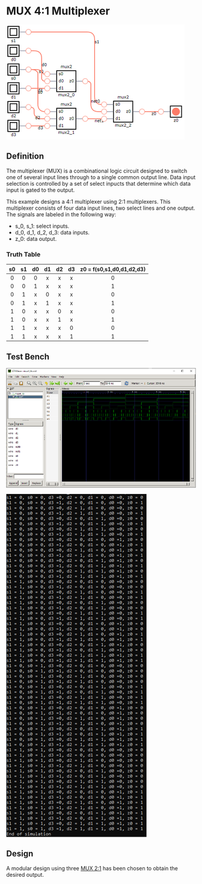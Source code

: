 # MUX 4:1 Multiplexer

![mux4 synthesis](./synthesis.png "MUX 4:1 Synthesis")

## Definition
The multiplexer (MUX) is a combinational logic circuit designed to switch one of several input lines through to a single common output line. Data input selection is controlled by a set of select inpucts that determine which data input is gated to the output. 

This example designs a 4:1 multiplexer using 2:1 multiplexers. This multiplexer consists of four data input lines, two select lines and one output. The signals are labeled in the following way:
* s_0, s_1: select inputs.
* d_0, d_1, d_2, d_3: data inputs.
* z_0: data output.

### Truth Table
|s0 | s1 | d0 | d1 | d2 | d3 |z0 = f(s0,s1,d0,d1,d2,d3)|
|:---:|:---:|:---:|:---:|:---:|:---:|:---:|
|0| 0| 0| x| x| x| 0|
|0| 0| 1| x| x| x| 1|
|0| 1| x| 0| x| x| 0|
|0| 1| x| 1| x| x| 1|
|1| 0| x| x| 0| x| 0|
|1| 0| x| x| 1| x| 1|
|1| 1| x| x| x| 0| 0|
|1| 1| x| x| x| 1| 1|

## Test Bench
![mux4 tb](./mux4_tb.png "MUX 4:1 Test Bench")

![mux4 info](./vcd_info.png "MUX 4:1 VCD Info")

## Design
A modular design using three [MUX 2:1](../mux2/README.md) has been chosen to obtain the desired output.
